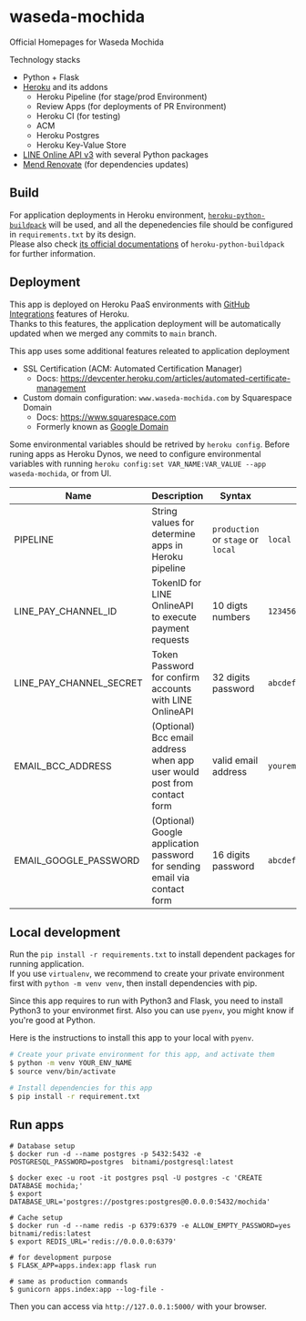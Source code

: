 # waseda-mochida
Official Homepages for Waseda Mochida

Technology stacks
- Python + Flask
- [Heroku](https://www.heroku.com) and its addons
  - Heroku Pipeline (for stage/prod Environment)
  - Review Apps (for deployments of PR Environment)
  - Heroku CI (for testing)
  - ACM
  - Heroku Postgres
  - Heroku Key-Value Store
- [LINE Online API v3](https://pay.line.me/jp/developers/apis/onlineApis?locale=ja_JP) with several Python packages
- [Mend Renovate](https://www.mend.io/renovate/) (for dependencies updates)


## Build
For application deployments in Heroku environment, [`heroku-python-buildpack`](https://github.com/heroku/heroku-buildpack-python) will be used, and all the depenedencies file should be configured in `requirements.txt` by its design. \
Please also check [its official documentations](https://elements.heroku.com/buildpacks/heroku/heroku-buildpack-python) of `heroku-python-buildpack` for further information.


## Deployment
This app is deployed on Heroku PaaS environments with [GitHub Integrations](https://devcenter.heroku.com/articles/github-integration) features of Heroku. \
Thanks to this features, the application deployment will be automatically updated when we merged any commits to `main` branch.

This app uses some additional features releated to application deployment
- SSL Certification (ACM: Automated Certification Manager)
  - Docs: <https://devcenter.heroku.com/articles/automated-certificate-management>
- Custom domain configuration: `www.waseda-mochida.com` by Squarespace Domain
  - Docs: <https://www.squarespace.com>
  - Formerly known as [Google Domain](http://domains.google)

Some environmental variables should be retrived by `heroku config`.
Before runing apps as Heroku Dynos, we need to configure environmental variables with running `heroku config:set VAR_NAME:VAR_VALUE --app waseda-mochida`, or from UI.

| Name | Description | Syntax | Example value |
| --- | --- | --- | --- |
| PIPELINE | String values for determine apps in Heroku pipeline | `production` or `stage` or `local` | `local` |
| LINE_PAY_CHANNEL_ID | TokenID for LINE OnlineAPI to execute payment requests | 10 digts numbers | `1234567890` |
| LINE_PAY_CHANNEL_SECRET | Token Password for confirm accounts with LINE OnlineAPI | 32 digits password | `abcdefghijklmnopqrstuvwxyz123456` |
| EMAIL_BCC_ADDRESS | (Optional) Bcc email address when app user would post from contact form | valid email address | `youremailaddress@example.com` |
| EMAIL_GOOGLE_PASSWORD | (Optional) Google application password for sending email via contact form | 16 digits password | `abcdefghijkl` |


## Local development
Run the `pip install -r requirements.txt` to install dependent packages for running application. \
If you use `virtualenv`, we recommend to create your private environment first with `python -m venv venv`, then install dependencies with pip.

Since this app requires to run with Python3 and Flask, you need to install Python3 to your environmet first.
Also you can use `pyenv`, you might know if you're good at Python.

Here is the instructions to install this app to your local with `pyenv`.

```bash
# Create your private environment for this app, and activate them
$ python -m venv YOUR_ENV_NAME
$ source venv/bin/activate

# Install dependencies for this app
$ pip install -r requirement.txt
```

## Run apps

```shell
# Database setup
$ docker run -d --name postgres -p 5432:5432 -e POSTGRESQL_PASSWORD=postgres  bitnami/postgresql:latest

$ docker exec -u root -it postgres psql -U postgres -c 'CREATE DATABASE mochida;'
$ export DATABASE_URL='postgres://postgres:postgres@0.0.0.0:5432/mochida'

# Cache setup
$ docker run -d --name redis -p 6379:6379 -e ALLOW_EMPTY_PASSWORD=yes bitnami/redis:latest
$ export REDIS_URL='redis://0.0.0.0:6379'
```


```shell
# for development purpose
$ FLASK_APP=apps.index:app flask run
```

```shell
# same as production commands
$ gunicorn apps.index:app --log-file -
```

Then you can access via `http://127.0.0.1:5000/` with your browser.
